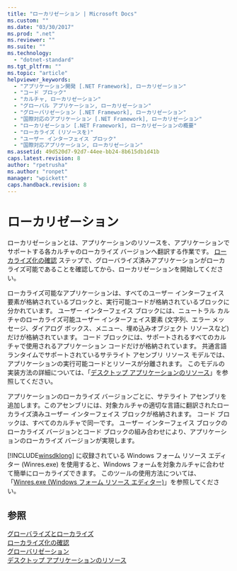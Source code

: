 ```yaml
---
title: "ローカリゼーション | Microsoft Docs"
ms.custom: ""
ms.date: "03/30/2017"
ms.prod: ".net"
ms.reviewer: ""
ms.suite: ""
ms.technology: 
  - "dotnet-standard"
ms.tgt_pltfrm: ""
ms.topic: "article"
helpviewer_keywords: 
  - "アプリケーション開発 [.NET Framework], ローカリゼーション"
  - "コード ブロック"
  - "カルチャ, ローカリゼーション"
  - "グローバル アプリケーション, ローカリゼーション"
  - "グローバリゼーション [.NET Framework], ローカリゼーション"
  - "国際対応のアプリケーション [.NET Framework], ローカリゼーション"
  - "ローカリゼーション [.NET Framework], ローカリゼーションの概要"
  - "ローカライズ (リソースを)"
  - "ユーザー インターフェイス ブロック"
  - "国際対応アプリケーション, ローカリゼーション"
ms.assetid: 49d520d7-92d7-44ee-bb24-8b615db1d41b
caps.latest.revision: 8
author: "rpetrusha"
ms.author: "ronpet"
manager: "wpickett"
caps.handback.revision: 8
---
```

# ローカリゼーション
ローカリゼーションとは、アプリケーションのリソースを、アプリケーションでサポートする各カルチャのローカライズ バージョンへ翻訳する作業です。  [ローカライズ化の確認](../../../docs/standard/globalization-localization/localizability-review.md) ステップで、グローバライズ済みアプリケーションがローカライズ可能であることを確認してから、ローカリゼーションを開始してください。  
  
 ローカライズ可能なアプリケーションは、すべてのユーザー インターフェイス要素が格納されているブロックと、実行可能コードが格納されているブロックに分かれています。  ユーザー インターフェイス ブロックには、ニュートラル カルチャのローカライズ可能ユーザー インターフェイス要素 \(文字列、エラー メッセージ、ダイアログ ボックス、メニュー、埋め込みオブジェクト リソースなど\) だけが格納されています。  コード ブロックには、サポートされるすべてのカルチャで使用されるアプリケーション コードだけが格納されています。  共通言語ランタイムでサポートされているサテライト アセンブリ リソース モデルでは、アプリケーションの実行可能コードとリソースが分離されます。  このモデルの実装方法の詳細については、「[デスクトップ アプリケーションのリソース](../../../docs/framework/resources/index.md)」を参照してください。  
  
 アプリケーションのローカライズ バージョンごとに、サテライト アセンブリを追加します。このアセンブリには、対象カルチャの適切な言語に翻訳されたローカライズ済みユーザー インターフェイス ブロックが格納されます。  コード ブロックは、すべてのカルチャで同一です。  ユーザー インターフェイス ブロックのローカライズ バージョンとコード ブロックの組み合わせにより、アプリケーションのローカライズ バージョンが実現します。  
  
 [!INCLUDE[winsdklong](../../../includes/winsdklong-md.md)] に収録されている Windows フォーム リソース エディター \(Winres.exe\) を使用すると、Windows フォームを対象カルチャに合わせて簡単にローカライズできます。  このツールの使用方法については、「[Winres.exe \(Windows フォーム リソース エディター\)](../../../docs/framework/tools/winres-exe-windows-forms-resource-editor.md)」を参照してください。  
  
## 参照  
 [グローバライズとローカライズ](../../../docs/standard/globalization-localization/index.md)   
 [ローカライズ化の確認](../../../docs/standard/globalization-localization/localizability-review.md)   
 [グローバリゼーション](../../../docs/standard/globalization-localization/globalization.md)   
 [デスクトップ アプリケーションのリソース](../../../docs/framework/resources/index.md)